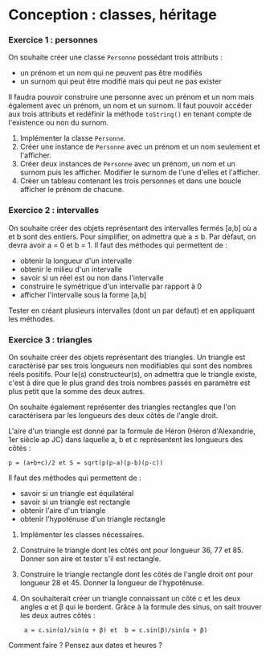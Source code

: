 # Conception : classes, héritage

### Exercice 1 : personnes
On souhaite créer une classe `Personne` possédant trois attributs :

* un prénom et un nom qui ne peuvent pas être modifiés
* un surnom qui peut être modifié mais qui peut ne pas exister

Il faudra pouvoir construire une personne avec un prénom et un nom mais également avec un prénom, un nom et un surnom. Il faut pouvoir accéder aux trois attributs et redéfinir la méthode `toString()` en tenant compte de l'existence ou non du surnom.

1. Implémenter la classe `Personne`.
2. Créer une instance de `Personne` avec un prénom et un nom seulement et l'afficher.
3. Créer deux instances de `Personne` avec un prénom, un nom et un surnom puis les afficher. Modifier le surnom de l'une d'elles et l'afficher.
4. Créer un tableau contenant les trois personnes et dans une boucle afficher le prénom de chacune.

### Exercice 2 : intervalles

On souhaite créer des objets représentant des intervalles fermés [a,b] où a et b sont des entiers. Pour simplifier, on admettra que a ≤ b. Par défaut, on devra avoir a = 0 et b = 1. Il faut des méthodes qui permettent de :

* obtenir la longueur d'un intervalle
* obtenir le milieu d'un intervalle
* savoir si un réel est ou non dans l'intervalle
* construire le symétrique d'un intervalle par rapport à 0
* afficher l'intervalle sous la forme [a,b]

Tester en créant plusieurs intervalles (dont un par défaut) et en appliquant les méthodes.

### Exercice 3 : triangles
On souhaite créer des objets représentant des triangles. Un triangle est caractérisé par ses trois longueurs non modifiables qui sont des nombres réels positifs. Pour le(s) constructeur(s), on admettra que le triangle existe, c'est à dire que le plus grand des trois nombres passés en paramètre est plus petit que la somme des deux autres. 

On souhaite également représenter des triangles rectangles que l'on caractérisera par les longueurs des deux côtés de l'angle droit. 

L'aire d'un triangle est donné par la formule de Héron (Héron d'Alexandrie, 1er siècle ap JC) dans laquelle a, b et c représentent les longueurs des côtés :

    p = (a+b+c)/2 et S = sqrt(p(p-a)(p-b)(p-c))
	
Il faut des méthodes qui permettent de :

* savoir si un triangle est équilatéral
* savoir si un triangle est rectangle
* obtenir l'aire d'un triangle
* obtenir l'hypoténuse d'un triangle rectangle

1. Implémenter les classes nécessaires.
2. Construire le triangle dont les côtés ont pour longueur 36, 77 et 85. Donner son aire et tester s'il est rectangle.
3. Construire le triangle rectangle dont les côtés de l'angle droit ont pour longueur 28 et 45. Donner la longueur de l'hypoténuse.
4. On souhaiterait créer un triangle connaissant un côté c et les deux angles ⍺ et β qui le bordent. Grâce à la formule des sinus, on sait trouver les deux autres côtés : 

        a = c.sin(⍺)/sin(⍺ + β) et  b = c.sin(β)/sin(⍺ + β)
  
Comment faire ? Pensez aux dates et heures ?
	